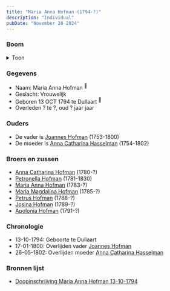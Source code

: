 ```yaml
---
title: "Maria Anna Hofman (1794-?)"
description: "Individual"
pubDate: "November 20 2024"
---
```


### Boom
<details><summary>Toon</summary>

![test](https://www.plantuml.com/plantuml/svg/ZP9DJm9138RlyoiQENWoMLpaAniK488ag54ldaXtjyAuipERcI644FwxPLaLZL5lJVksVVfnvJnQlygLS9dK1LhC8SOaMrYpqkdGA6F1MzIEGwIzMCgK894sKNImAI_y1dBAOxBku7AUB1c_AKWSLKqKEWTR0G03OrEoJqkPP9gSYw8SfUxr81Gx8KxXlcpbn27ZP6fGimmcvYL7VGBeu2O8WaO0K1k5uulnWAjkNoIfT0THDyPuCu-DzugwFQYtBa9uCAI8_978PIkbvgZJUMADSx7X1gKQflrRgBU3WDjfJrewHqnLeVIrHXYYNwALR4tOIUeBL9sXneDHE0f_Xsh0epT5mM7vclqDTjw4MVzv3tR-8rZKNLEQIhtOQm_ILgjJOeqPgzw4cfABfT-GKcRDQ3jHxV3ih5A8Yl_JKMMoemornNkt6O-FK2xZ-r7Qy77DV-mXXBlX4wDs6d3DSoE_uj-xk8JB_PzSaKxvRzy0)
</details>

### Gegevens
- Naam: Maria Anna Hofman <sup><a href="../s00067/" style="text-decoration:none" title="Doopinschrijving Maria Anna Hofman 13-10-1794">:link:</a></sup>
- Geslacht: Vrouwelijk
- Geboren 13 OCT 1794 te Dullaart <sup><a href="../s00067/" style="text-decoration:none" title="Doopinschrijving Maria Anna Hofman 13-10-1794">:link:</a></sup>
- Overleden ? te ?, oud ? jaar jaar 

### Ouders
- De vader is [Joannes Hofman](../i00040/) (1753-1800)
- De moeder is [Anna Catharina Hasselman](../i00041/) (1754-1802)

### Broers en zussen
- [Anna Catharina Hofman](../i00042/) (1780-?)
- [Petronella Hofman](../i00030/) (1781-1830)
- [Maria Anna Hofman](../i00043/) (1783-?)
- [Maria Magdalina Hofman](../i00044/) (1785-?)
- [Petrus Hofman](../i00045/) (1788-?)
- [Josina Hofman](../i00046/) (1789-?)
- [Apolonia Hofman](../i00047/) (1791-?)

### Chronologie
- 13-10-1794: Geboorte te Dullaart
- 17-01-1800: Overlijden vader [Joannes Hofman](../i00040/)
- 26-05-1802: Overlijden moeder [Anna Catharina Hasselman](../i00041/)

### Bronnen lijst
- [Doopinschrijving Maria Anna Hofman 13-10-1794](../s00067/)